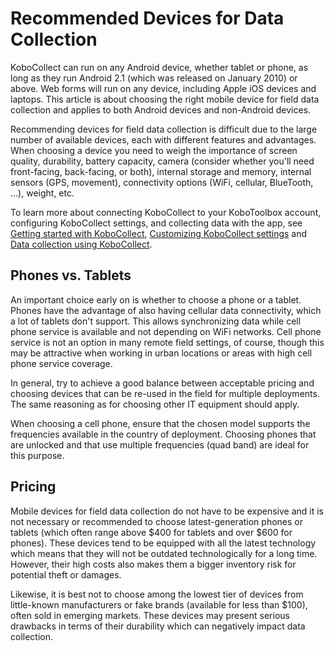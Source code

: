 # Recommended Devices for Data Collection

KoboCollect can run on any Android device, whether tablet or phone, as long as
they run Android 2.1 (which was released on January 2010) or above. Web forms
will run on any device, including Apple iOS devices and laptops. This article is
about choosing the right mobile device for field data collection and applies to
both Android devices and non-Android devices.

Recommending devices for field data collection is difficult due to the large
number of available devices, each with different features and advantages. When
choosing a device you need to weigh the importance of screen quality,
durability, battery capacity, camera (consider whether you'll need front-facing,
back-facing, or both), internal storage and memory, internal sensors (GPS,
movement), connectivity options (WiFi, cellular, BlueTooth, ...), weight, etc.

<p class="note">
    To learn more about connecting KoboCollect to your KoboToolbox account, configuring KoboCollect settings, and collecting data with the app, see <a href="https://support.kobotoolbox.org/kobocollect_on_android_latest.html">Getting started with KoboCollect</a>, <a href="https://support.kobotoolbox.org/kobocollect_settings.html">Customizing KoboCollect settings</a> and <a href="https://support.kobotoolbox.org/data_collection_kobocollect.html">Data collection using KoboCollect</a>.
</p>

## Phones vs. Tablets

An important choice early on is whether to choose a phone or a tablet. Phones
have the advantage of also having cellular data connectivity, which a lot of
tablets don't support. This allows synchronizing data while cell phone service
is available and not depending on WiFi networks. Cell phone service is not an
option in many remote field settings, of course, though this may be attractive
when working in urban locations or areas with high cell phone service coverage.

In general, try to achieve a good balance between acceptable pricing and
choosing devices that can be re-used in the field for multiple deployments. The
same reasoning as for choosing other IT equipment should apply.

When choosing a cell phone, ensure that the chosen model supports the
frequencies available in the country of deployment. Choosing phones that are
unlocked and that use multiple frequencies (quad band) are ideal for this
purpose.

## Pricing

Mobile devices for field data collection do not have to be expensive and it is
not necessary or recommended to choose latest-generation phones or tablets
(which often range above $400 for tablets and over $600 for phones). These
devices tend to be equipped with all the latest technology which means that they
will not be outdated technologically for a long time. However, their high costs
also makes them a bigger inventory risk for potential theft or damages.

Likewise, it is best not to choose among the lowest tier of devices from
little-known manufacturers or fake brands (available for less than $100), often
sold in emerging markets. These devices may present serious drawbacks in terms
of their durability which can negatively impact data collection.
